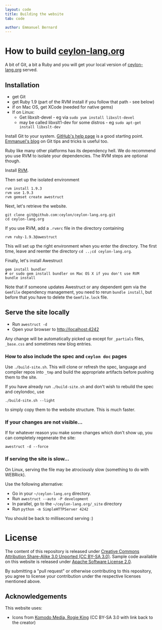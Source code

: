 ```yaml
---
layout: code
title: Building the website
tab: code

author: Emmanuel Bernard
---
```


# How to build [ceylon-lang.org](/)

A bit of Git, a bit a Ruby and you will get your local version of [ceylon-lang.org](/) served.

## Installation

* get Git
* get Ruby 1.9 (part of the RVM install if you follow that path - see below)
* if on Mac OS, get XCode (needed for native gems)
* If on Linux:
    * Get libxslt-devel - eg via `sudo yum install libxslt-devel`
    * may be called libxslt1-dev for some distros - eg `sudo apt-get install libxslt-dev`


Install Git to your system. [GitHub's help page](http://help.github.com/) is a good starting
point. [Emmanuel's blog](http://in.relation.to/Bloggers/HibernateMovesToGitGitTipsAndTricks)
on Git tips and tricks is useful too.

Ruby like many other platforms has its dependency hell. We do recommend you use RVM to
isolate your dependencies. The RVM steps are optional though.

Install [RVM](https://rvm.io).

Then set up the isolated environment

    rvm install 1.9.3
    rvm use 1.9.3
    rvm gemset create awestruct

Next, let's retrieve the website.


<!-- lang: bash -->
    git clone git@github.com:ceylon/ceylon-lang.org.git
    cd ceylon-lang.org

If you use RVM, add a `.rvmrc` file in the directory containing

    rvm ruby-1.9.3@awestruct

This will set up the right environment when you enter the directory.
The first time, leave and reenter the directory `cd ..;cd ceylon-lang.org`.

Finally, let's install Awestruct

<!-- lang: bash -->
    gem install bundler
    # or sudo gem install bundler on Mac OS X if you don't use RVM
    bundle install

Note that if someone updates Awestruct or any dependent gem via the `Gemfile` dependency
management, you need to rerun `bundle install`, but before that you have to delete the
`Gemfile.lock` file.

## Serve the site locally

* Run  `awestruct -d`
* Open your browser to <http://localhost:4242>

Any change will be automatically picked up except for `_partials` files, `_base.css`
and sometimes new blog entries.

### How to also include the spec and `ceylon doc` pages

Use `./build-site.sh`. This will clone or refresh the spec, language and compiler repos 
into `_tmp` and build the appropriate artifacts before pushing them to the site.

If you have already run `./build-site.sh` and don't wish to rebuild the spec and ceylondoc,
use 

<!-- lang: bash -->
    ./build-site.sh --light

to simply copy them to the website structure. This is much faster.

### If your changes are not visible...

If for whatever reason you make some changes which don't show up, you can
completely regenerate the site:

<!-- lang: bash -->
    awestruct -d --force

### If serving the site is slow...

On Linux, serving the file may be atrociously slow 
(something to do with WEBRick).

Use the following alternative:

* Go in your `~/ceylon-lang.org` directory.  
* Run  `awestruct --auto -P development`
* In parallel, go to the `~/ceylon-lang.org/_site` directory
* Run `python -m SimpleHTTPServer 4242`

You should be back to millisecond serving :) 

# License

The content of this repository is released under 
[Creative Commons Attribution Share-Alike 3.0 Unported (CC BY-SA 3.0)](http://creativecommons.org/licenses/by-sa/3.0/).
Sample code available on this website is released under [Apache Software License 2.0](http://www.apache.org/licenses/LICENSE-2.0.html).

By submitting a "pull request" or otherwise contributing to this repository, you
agree to license your contribution under the respective licenses mentioned above.

## Acknowledgements

This website uses:

- Icons from [Komodo Media, Rogie King][Komodo] (CC BY-SA 3.0 with link back to the creator)

[Komodo]: http://www.komodomedia.com
